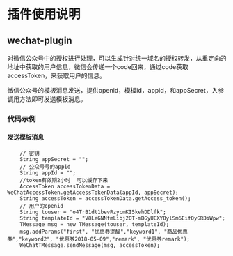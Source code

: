 # 插件使用说明

## wechat-plugin

​	对微信公众号中的授权进行处理，可以生成针对统一域名的授权转发，从重定向的地址中获取的用户信息，微信会传递一个code回来，通过code获取accessToken，来获取用户的信息。

​	微信公众号的模板消息发送，提供openid，模板id，appid，和appSecret，入参调用方法即可发送模板消息。



### 代码示例

#### 发送模板消息

		// 密钥
		String appSecret = "";
		// 公众号号的appid
		String appId = "";
		//token有效期2小时  可以缓存下来
		AccessToken accessTokenData = WeChatAccessToken.getAccessTokenData(appId, appSecret);
		String accessToken = accessTokenData.getAccess_token();
		// 用户的openid
		String touser = "o4TrB1dt1bevRzycmKI5kehDDlfk";
		String templateId = "V8LeGNNfmLibj2OT-mBGyUEXY8ylSm6EifOyGRDiWpw";
		TMessage msg = new TMessage(touser, templateId);
		msg.addParams("first", "优惠券提醒","keyword1", "商品优惠券","keyword2", "优惠券2018-05-09","remark", "优惠券remark");
		WeChatTMessage.sendMessage(msg, accessToken);
